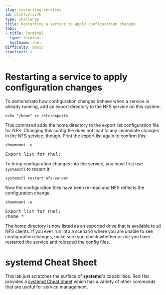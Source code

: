 ```yaml
---
slug: restarting-services
id: pfzkfvzlvi7h
type: challenge
title: Restarting a service to apply configuration changes
tabs:
- title: Terminal
  type: terminal
  hostname: rhel
difficulty: basic
timelimit: 1
---
```


Restarting a service to apply configuration changes
===
To demonstrate how configuration changes behave when a service is already running, add an export directory to the NFS service on this system:

```bash,run
echo "/home" >> /etc/exports
```

This command adds the home directory to the export list configuration file for NFS. Changing this config file does not lead to any immediate changes in the NFS service, though. Print the export list again to confirm this:

```bash,run
showmount -e
```

<pre class=file>
Export list for rhel:
</pre>

To bring configuration changes into the service, you must first use `systemctl` to restart it:

```bash,run
systemctl restart nfs-server
```

Now the configuration files have been re-read and NFS reflects the configuration change.

```bash,run
showmount -e
```

<pre class=file>
Export list for rhel:
/home *
</pre>

The home directory is now listed as an exported drive that is available to all NFS clients. If you ever run into a scenario where you are unable to see configuration changes, make sure you check whether or not you have restarted the service and reloaded the config files.

systemd Cheat Sheet
===
This lab just scratches the surface of __systemd__'s capabilities. Red Hat provides a [systemd Cheat Sheet](https://access.redhat.com/articles/systemd-cheat-sheet) which has a variety of other commands that are useful for service management.
